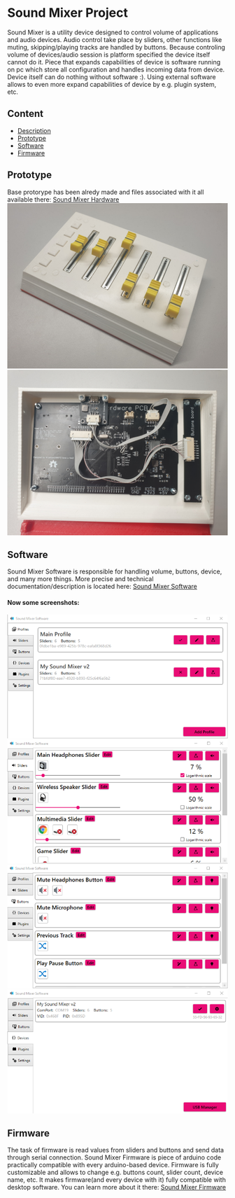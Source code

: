 # Sound Mixer Project
Sound Mixer is a utility device designed to control volume of applications and audio devices. Audio control take place by sliders, other functions like muting, skipping/playing tracks are handled by buttons. Because controling volume of devices/audio session is platform specified the device itself cannot do it. Piece that expands capabilities of device is software running on pc which store all configuration and handles incoming data from device. Device itself can do nothing without software :). Using external software allows to even more expand capabilities of device by e.g. plugin system, etc.
## Content
* [Description](#sound-mixer-project)
* [Prototype](#prototype)
* [Software](#software)
* [Firmware](#firmware)

## Prototype
Base protorype has been alredy made and files associated with it all available there: [Sound Mixer Hardware](https://github.com/Krystian20857/SoundMixerHardware)
![Sound Mixer](./images/base_image.jpg)
![Sound Mixer Inside](./images/base_inside.jpg)

## Software
Sound Mixer Software is responsible for handling volume, buttons, device, and many more things. More precise and technical documentation/description is located here: [Sound Mixer Software](https://github.com/Krystian20857/SoundMixerSoftware)

#### Now some screenshots: 
![Sound Mixer Software Profiles](https://raw.githubusercontent.com/Krystian20857/SoundMixerSoftware/master/github/images/software_profiles.png)
![Sound Mixer Software Sliders](https://raw.githubusercontent.com/Krystian20857/SoundMixerSoftware/master/github/images/software_sliders.png)
![Sound Mixer Software Buttons](https://raw.githubusercontent.com/Krystian20857/SoundMixerSoftware/master/github/images/software_buttons.png)
![Sound Mixer Software Devices](https://raw.githubusercontent.com/Krystian20857/SoundMixerSoftware/master/github/images/software_devices.png)

## Firmware
The task of firmware is read values from sliders and buttons and send data through serial connection. Sound Mixer Firmware is piece of arduino code practically compatible with every arduino-based device. Firmware is fully customizable and allows to change e.g. buttons count, slider count, device name, etc. It makes firmware(and every device with it) fully compatible with desktop software. You can learn more about it there: [Sound Mixer Firmware](https://github.com/Krystian20857/SoundMixerFirmware)
